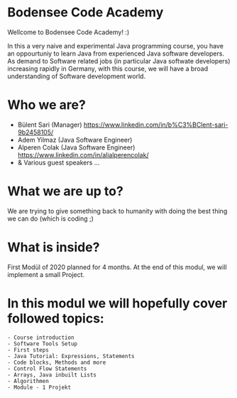 # Bodensee Code Academy

Wellcome to Bodensee Code Academy! :)

In this a very naive and experimental Java programming course, you have an oppourtuniy to learn Java from experienced Java software developers. As demand to Software related jobs (in particular Java softwate  developers) increasing rapidly in Germany, with this course, we will have a broad understanding of Software development world.        

# Who we are?
  - Bülent Sari   (Manager)                https://www.linkedin.com/in/b%C3%BClent-sari-9b2458105/
  - Adem Yilmaz   (Java Software Engineer) 
  - Alperen Colak (Java Software Engineer) https://www.linkedin.com/in/alialperencolak/
  - & Various guest speakers ...

# What we are up to?
  We are trying to give something back to humanity with doing the best thing we can do (which is coding ;)  

# What is inside?
  First Modül of 2020 planned for 4 months. At the end of this modul, we will implement a small Project.

# In this modul we will hopefully cover followed topics:
	- Course introduction	
	- Software Tools Setup	
	- First steps	
	- Java Tutorial: Expressions, Statements	
	- Code blocks, Methods and more	
	- Control Flow Statements	
	- Arrays, Java inbuilt Lists	
	- Algorithmen	
	- Module - 1 Projekt	
